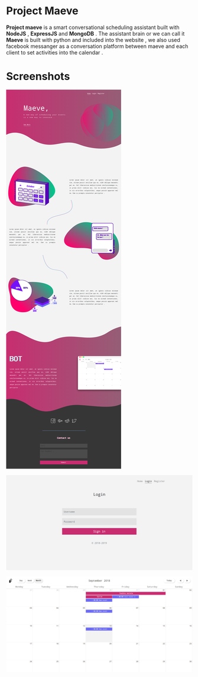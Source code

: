 # Project Maeve

**Project maeve** is a smart conversational scheduling assistant built with **NodeJS** , **ExpressJS** and **MongoDB** . The assistant brain or we can call it **Maeve** is built with python and included into the  website , we also used facebook messanger as a conversation platform between maeve and each client to set activities into the calendar .  

# Screenshots

![alt text](https://github.com/50bit/Project-Maeve/blob/master/Screenshots/screencapture-localhost-3000-2018-10-05-21_50_29.png)


![alt text](https://github.com/50bit/Project-Maeve/blob/master/Screenshots/screencapture-localhost-3000-users-login-2019-09-27-21_39_07.png)


![alt text](https://github.com/50bit/Project-Maeve/blob/master/Screenshots/41646990_880599242135942_6157324480583565312_n.png)

